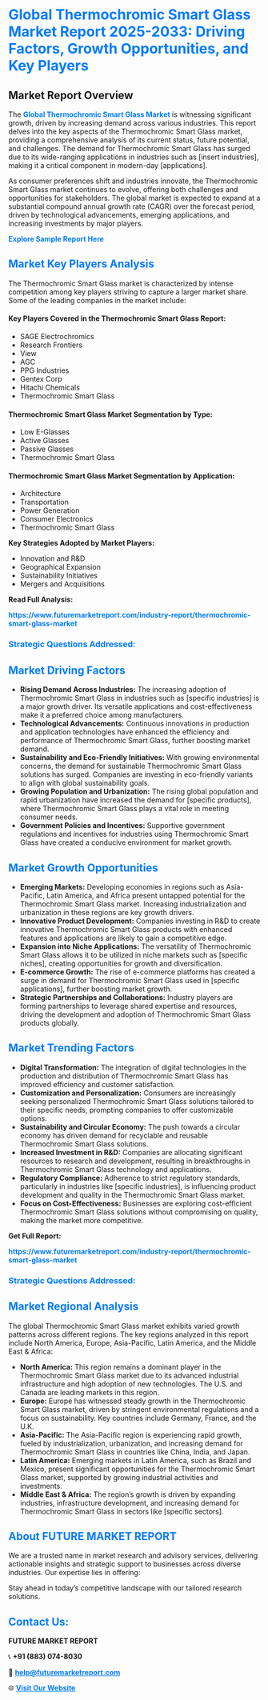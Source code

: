<h1 style="color: #007BFF;">Global Thermochromic Smart Glass Market Report 2025-2033: Driving Factors, Growth Opportunities, and Key Players</h1>

<section id="overview">
<h2>Market Report Overview</h2>
<p>The <a href="https://www.futuremarketreport.com/industry-report/thermochromic-smart-glass-market" style="color: #007BFF; text-decoration: none;"><strong>Global Thermochromic Smart Glass Market</strong></a> is witnessing significant growth, driven by increasing demand across various industries. This report delves into the key aspects of the Thermochromic Smart Glass market, providing a comprehensive analysis of its current status, future potential, and challenges. The demand for Thermochromic Smart Glass has surged due to its wide-ranging applications in industries such as [insert industries], making it a critical component in modern-day [applications].</p>
<p>As consumer preferences shift and industries innovate, the Thermochromic Smart Glass market continues to evolve, offering both challenges and opportunities for stakeholders. The global market is expected to expand at a substantial compound annual growth rate (CAGR) over the forecast period, driven by technological advancements, emerging applications, and increasing investments by major players.</p>
</section>

<section id="overview">
<p><a href="https://www.futuremarketreport.com/request-sample/reportId=99135" style="color: #007BFF; text-decoration: none;"><strong>Explore Sample Report Here</strong></a></p>
</section>

<section id="key-players">
<h2 style="color: #007BFF;">Market Key Players Analysis</h2>
<p>The Thermochromic Smart Glass market is characterized by intense competition among key players striving to capture a larger market share. Some of the leading companies in the market include:</p>
<h4>Key Players Covered in the Thermochromic Smart Glass Report:</h4>
<ul><li>SAGE Electrochromics</li><li>Research Frontiers</li><li>View</li><li>AGC</li><li>PPG Industries</li><li>Gentex Corp</li><li>Hitachi Chemicals</li><li>Thermochromic Smart Glass</li></ul>
<h4>Thermochromic Smart Glass Market Segmentation by Type:</h4>
<ul><li>Low E-Glasses</li><li>Active Glasses</li><li>Passive Glasses</li><li>Thermochromic Smart Glass</li></ul>

<h4>Thermochromic Smart Glass Market Segmentation by Application:</h4>
<ul><li>Architecture</li><li>Transportation</li><li>Power Generation</li><li>Consumer Electronics</li><li>Thermochromic Smart Glass</li></ul>
<p><strong>Key Strategies Adopted by Market Players:</strong></p>
<ul>
<li>Innovation and R&D</li>
<li>Geographical Expansion</li>
<li>Sustainability Initiatives</li>
<li>Mergers and Acquisitions</li>
</ul>
</section>

<section>
<p><strong>Read Full Analysis: </strong></p><a href="https://www.futuremarketreport.com/industry-report/thermochromic-smart-glass-market" style="color: #007BFF; text-decoration: none;"><strong>https://www.futuremarketreport.com/industry-report/thermochromic-smart-glass-market</strong></a>
<h3 style="color: #007BFF;">Strategic Questions Addressed:</h3>
</section>

<section id="driving-factors">
<h2 style="color: #007BFF;">Market Driving Factors</h2>
<ul>
<li><strong>Rising Demand Across Industries:</strong> The increasing adoption of Thermochromic Smart Glass in industries such as [specific industries] is a major growth driver. Its versatile applications and cost-effectiveness make it a preferred choice among manufacturers.</li>
<li><strong>Technological Advancements:</strong> Continuous innovations in production and application technologies have enhanced the efficiency and performance of Thermochromic Smart Glass, further boosting market demand.</li>
<li><strong>Sustainability and Eco-Friendly Initiatives:</strong> With growing environmental concerns, the demand for sustainable Thermochromic Smart Glass solutions has surged. Companies are investing in eco-friendly variants to align with global sustainability goals.</li>
<li><strong>Growing Population and Urbanization:</strong> The rising global population and rapid urbanization have increased the demand for [specific products], where Thermochromic Smart Glass plays a vital role in meeting consumer needs.</li>
<li><strong>Government Policies and Incentives:</strong> Supportive government regulations and incentives for industries using Thermochromic Smart Glass have created a conducive environment for market growth.</li>
</ul>
</section>

<section id="growth-opportunities">
<h2 style="color: #007BFF;">Market Growth Opportunities</h2>
<ul>
<li><strong>Emerging Markets:</strong> Developing economies in regions such as Asia-Pacific, Latin America, and Africa present untapped potential for the Thermochromic Smart Glass market. Increasing industrialization and urbanization in these regions are key growth drivers.</li>
<li><strong>Innovative Product Development:</strong> Companies investing in R&D to create innovative Thermochromic Smart Glass products with enhanced features and applications are likely to gain a competitive edge.</li>
<li><strong>Expansion into Niche Applications:</strong> The versatility of Thermochromic Smart Glass allows it to be utilized in niche markets such as [specific niches], creating opportunities for growth and diversification.</li>
<li><strong>E-commerce Growth:</strong> The rise of e-commerce platforms has created a surge in demand for Thermochromic Smart Glass used in [specific applications], further boosting market growth.</li>
<li><strong>Strategic Partnerships and Collaborations:</strong> Industry players are forming partnerships to leverage shared expertise and resources, driving the development and adoption of Thermochromic Smart Glass products globally.</li>
</ul>
</section>

<section id="trending-factors">
<h2 style="color: #007BFF;">Market Trending Factors</h2>
<ul>
<li><strong>Digital Transformation:</strong> The integration of digital technologies in the production and distribution of Thermochromic Smart Glass has improved efficiency and customer satisfaction.</li>
<li><strong>Customization and Personalization:</strong> Consumers are increasingly seeking personalized Thermochromic Smart Glass solutions tailored to their specific needs, prompting companies to offer customizable options.</li>
<li><strong>Sustainability and Circular Economy:</strong> The push towards a circular economy has driven demand for recyclable and reusable Thermochromic Smart Glass solutions.</li>
<li><strong>Increased Investment in R&D:</strong> Companies are allocating significant resources to research and development, resulting in breakthroughs in Thermochromic Smart Glass technology and applications.</li>
<li><strong>Regulatory Compliance:</strong> Adherence to strict regulatory standards, particularly in industries like [specific industries], is influencing product development and quality in the Thermochromic Smart Glass market.</li>
<li><strong>Focus on Cost-Effectiveness:</strong> Businesses are exploring cost-efficient Thermochromic Smart Glass solutions without compromising on quality, making the market more competitive.</li>
</ul>
</section>

<section>
<p><strong>Get Full Report: </strong></p><a href="https://www.futuremarketreport.com/industry-report/thermochromic-smart-glass-market" style="color: #007BFF; text-decoration: none;"><strong>https://www.futuremarketreport.com/industry-report/thermochromic-smart-glass-market</strong></a>
<h3 style="color: #007BFF;">Strategic Questions Addressed:</h3>
</section>


<section id="regional-analysis">
<h2 style="color: #007BFF;">Market Regional Analysis</h2>
<p>The global Thermochromic Smart Glass market exhibits varied growth patterns across different regions. The key regions analyzed in this report include North America, Europe, Asia-Pacific, Latin America, and the Middle East & Africa:</p>
<ul>
<li><strong>North America:</strong> This region remains a dominant player in the Thermochromic Smart Glass market due to its advanced industrial infrastructure and high adoption of new technologies. The U.S. and Canada are leading markets in this region.</li>
<li><strong>Europe:</strong> Europe has witnessed steady growth in the Thermochromic Smart Glass market, driven by stringent environmental regulations and a focus on sustainability. Key countries include Germany, France, and the U.K.</li>
<li><strong>Asia-Pacific:</strong> The Asia-Pacific region is experiencing rapid growth, fueled by industrialization, urbanization, and increasing demand for Thermochromic Smart Glass in countries like China, India, and Japan.</li>
<li><strong>Latin America:</strong> Emerging markets in Latin America, such as Brazil and Mexico, present significant opportunities for the Thermochromic Smart Glass market, supported by growing industrial activities and investments.</li>
<li><strong>Middle East & Africa:</strong> The region’s growth is driven by expanding industries, infrastructure development, and increasing demand for Thermochromic Smart Glass in sectors like [specific sectors].</li>
</ul>
</section>

<footer>
<h2 style="color: #007BFF;">About FUTURE MARKET REPORT</h2>
<p>We are a trusted name in market research and advisory services, delivering actionable insights and strategic support to businesses across diverse industries. Our expertise lies in offering:</p>

<p>Stay ahead in today’s competitive landscape with our tailored research solutions.</p>

<h2 style="color: #007BFF;">Contact Us:</h2>
<p><strong>FUTURE MARKET REPORT</strong></p>
<p>📞 <strong>+91 (883) 074-8030</strong></p>
<p>📧 <strong><a href="mailto:help@futuremarketreport.com" style="color: #007BFF;">help@futuremarketreport.com</a></strong></p>
<p>🌐 <strong><a href="https://www.futuremarketreport.com/" style="color: #007BFF;">Visit Our Website</a></strong></p>
</footer>